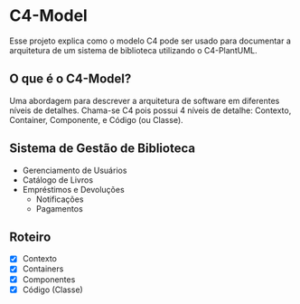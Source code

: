 # C4-Model

Esse projeto explica como o modelo C4 pode ser usado para documentar a arquitetura de um sistema de biblioteca utilizando o C4-PlantUML.

## O que é o C4-Model?

Uma abordagem para descrever a arquitetura de software em diferentes níveis de detalhes. Chama-se C4 pois possui 4 níveis de detalhe: Contexto, Container, Componente, e Código (ou Classe).

## Sistema de Gestão de Biblioteca

- Gerenciamento de Usuários
- Catálogo de Livros
- Empréstimos e Devoluções
  - Notificações
  - Pagamentos

## Roteiro

- [x] Contexto
- [x] Containers
- [x] Componentes
- [x] Código (Classe)
